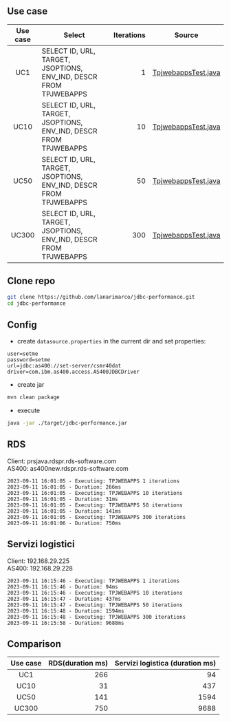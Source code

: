 
## Use case
| Use case | Select                                                            | Iterations | Source                                                                                     |
|:--------:|-------------------------------------------------------------------|-----------:|--------------------------------------------------------------------------------------------|
|   UC1    | SELECT ID, URL, TARGET, JSOPTIONS, ENV_IND, DESCR FROM TPJWEBAPPS |          1 | [TpjwebappsTest.java](src/main/java/com/rds_software/jdbc/performance/TpjwebappsTest.java) |
|   UC10   | SELECT ID, URL, TARGET, JSOPTIONS, ENV_IND, DESCR FROM TPJWEBAPPS |         10 | [TpjwebappsTest.java](src/main/java/com/rds_software/jdbc/performance/TpjwebappsTest.java) |
|   UC50   | SELECT ID, URL, TARGET, JSOPTIONS, ENV_IND, DESCR FROM TPJWEBAPPS |         50 | [TpjwebappsTest.java](src/main/java/com/rds_software/jdbc/performance/TpjwebappsTest.java) |
|  UC300   | SELECT ID, URL, TARGET, JSOPTIONS, ENV_IND, DESCR FROM TPJWEBAPPS |        300 | [TpjwebappsTest.java](src/main/java/com/rds_software/jdbc/performance/TpjwebappsTest.java) |

## Clone repo

```sh
git clone https://github.com/lanarimarco/jdbc-performance.git 
cd jdbc-performance
```

## Config

- create `datasource.properties` in the current dir and set properties:
```properties
user=setme
password=setme
url=jdbc:as400://set-server/csmr40dat
driver=com.ibm.as400.access.AS400JDBCDriver
```

- create jar
```sh
mvn clean package
```

- execute
```sh
java -jar ./target/jdbc-performance.jar
```

## RDS
Client: prsjava.rdspr.rds-software.com  
AS400: as400new.rdspr.rds-software.com  
```
2023-09-11 16:01:05 - Executing: TPJWEBAPPS 1 iterations
2023-09-11 16:01:05 - Duration: 266ms
2023-09-11 16:01:05 - Executing: TPJWEBAPPS 10 iterations
2023-09-11 16:01:05 - Duration: 31ms
2023-09-11 16:01:05 - Executing: TPJWEBAPPS 50 iterations
2023-09-11 16:01:05 - Duration: 141ms
2023-09-11 16:01:05 - Executing: TPJWEBAPPS 300 iterations
2023-09-11 16:01:06 - Duration: 750ms
```

## Servizi logistici
Client: 192.168.29.225  
AS400: 192.168.29.228  
```
2023-09-11 16:15:46 - Executing: TPJWEBAPPS 1 iterations
2023-09-11 16:15:46 - Duration: 94ms
2023-09-11 16:15:46 - Executing: TPJWEBAPPS 10 iterations
2023-09-11 16:15:47 - Duration: 437ms
2023-09-11 16:15:47 - Executing: TPJWEBAPPS 50 iterations
2023-09-11 16:15:48 - Duration: 1594ms
2023-09-11 16:15:48 - Executing: TPJWEBAPPS 300 iterations
2023-09-11 16:15:58 - Duration: 9688ms
```

## Comparison

| Use case | RDS(duration ms) | Servizi logistica (duration ms) |
|:--------:|-----------------:|--------------------------------:|
|   UC1    |              266 |                              94 |
|   UC10   |               31 |                             437 |
|   UC50   |              141 |                            1594 |
|  UC300   |              750 |                            9688 |
